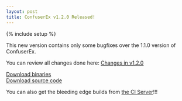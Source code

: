 ```yaml
---
layout: post
title: ConfuserEx v1.2.0 Released!
---
```

{% include setup %}

This new version contains only some bugfixes over the 1.1.0 version of ConfuserEx.

You can review all changes done here: [Changes in v1.2.0](https://github.com/mkaring/ConfuserEx/compare/v1.1.0...v1.2.0)

<div class="well well-lg">
  <div class="row">
    <div class="col-md-6 text-center">
      <a class="btn btn-primary btn-lg" role="button" href="https://github.com/mkaring/ConfuserEx/releases/download/v1.2.0/ConfuserEx.zip">Download binaries</a>
    </div>
    <div class="col-md-6 text-center">
      <a class="btn btn-primary btn-lg" role="button" href="https://github.com/mkaring/ConfuserEx/archive/v1.2.0.zip">Download source code</a>
    </div>
  </div>
</div>

You can also get the bleeding edge builds from [the CI Server](https://ci.appveyor.com/project/mkaring/confuserex)!!!